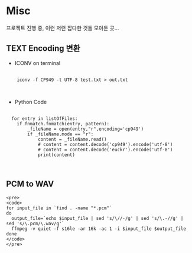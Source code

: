 # Misc
프로젝트 진행 중, 이런 저런 잡다한 것들 모아둔 곳...

## TEXT Encoding 변환
  + ICONV on terminal
  <pre>
  <code>
    iconv -f CP949 -t UTF-8 test.txt > out.txt
  </code>
  </pre>
  
  + Python Code
  <pre>
  <code>
  for entry in listOfFiles:
	if fnmatch.fnmatch(entry, pattern):
		_fileName = open(entry,"r",encoding='cp949')
		if _fileName.mode == "r":
			content = _fileName.read()
			# content = content.decode('cp949').encode('utf-8')
			# content = content.decode('euckr').encode('utf-8')
			print(content)
  </code>
  </pre>

## PCM to WAV
    <pre>
    <code>
	for input_file in `find . -name "*.pcm"`
	do
	  output_file=`echo $input_file | sed 's/\//-/g' | sed 's/\.-//g' | sed 's/\.pcm/\.wav/g'`
	  ffmpeg -v quiet -f s16le -ar 16k -ac 1 -i $input_file $output_file
	done
    </code>
    </pre>
